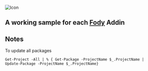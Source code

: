 ![Icon](https://raw.github.com/Fody/Fody/master/package_icon.png)

## A working sample for each  [Fody](https://github.com/Fody/Fody/) Addin


## Notes

To update all packages

```
Get-Project -All | % { Get-Package -ProjectName $_.ProjectName | Update-Package -ProjectName $_.ProjectName}
```
